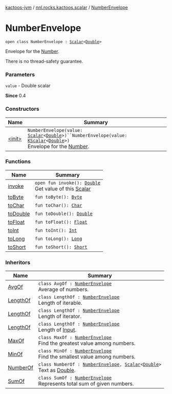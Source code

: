 [kactoos-jvm](../../index.md) / [nnl.rocks.kactoos.scalar](../index.md) / [NumberEnvelope](./index.md)

# NumberEnvelope

`open class NumberEnvelope : `[`Scalar`](../../nnl.rocks.kactoos/-scalar/index.md)`<`[`Double`](https://kotlinlang.org/api/latest/jvm/stdlib/kotlin/-double/index.html)`>`

Envelope for the [Number](https://kotlinlang.org/api/latest/jvm/stdlib/kotlin/-number/index.html).

There is no thread-safety guarantee.

### Parameters

`value` - Double scalar

**Since**
0.4

### Constructors

| Name | Summary |
|---|---|
| [&lt;init&gt;](-init-.md) | `NumberEnvelope(value: `[`Scalar`](../../nnl.rocks.kactoos/-scalar/index.md)`<`[`Double`](https://kotlinlang.org/api/latest/jvm/stdlib/kotlin/-double/index.html)`>)``NumberEnvelope(value: `[`KScalar`](../../nnl.rocks.kactoos/-k-scalar.md)`<`[`Double`](https://kotlinlang.org/api/latest/jvm/stdlib/kotlin/-double/index.html)`>)`<br>Envelope for the [Number](https://kotlinlang.org/api/latest/jvm/stdlib/kotlin/-number/index.html). |

### Functions

| Name | Summary |
|---|---|
| [invoke](invoke.md) | `open fun invoke(): `[`Double`](https://kotlinlang.org/api/latest/jvm/stdlib/kotlin/-double/index.html)<br>Get value of this [Scalar](../../nnl.rocks.kactoos/-scalar/index.md) |
| [toByte](to-byte.md) | `fun toByte(): `[`Byte`](https://kotlinlang.org/api/latest/jvm/stdlib/kotlin/-byte/index.html) |
| [toChar](to-char.md) | `fun toChar(): `[`Char`](https://kotlinlang.org/api/latest/jvm/stdlib/kotlin/-char/index.html) |
| [toDouble](to-double.md) | `fun toDouble(): `[`Double`](https://kotlinlang.org/api/latest/jvm/stdlib/kotlin/-double/index.html) |
| [toFloat](to-float.md) | `fun toFloat(): `[`Float`](https://kotlinlang.org/api/latest/jvm/stdlib/kotlin/-float/index.html) |
| [toInt](to-int.md) | `fun toInt(): `[`Int`](https://kotlinlang.org/api/latest/jvm/stdlib/kotlin/-int/index.html) |
| [toLong](to-long.md) | `fun toLong(): `[`Long`](https://kotlinlang.org/api/latest/jvm/stdlib/kotlin/-long/index.html) |
| [toShort](to-short.md) | `fun toShort(): `[`Short`](https://kotlinlang.org/api/latest/jvm/stdlib/kotlin/-short/index.html) |

### Inheritors

| Name | Summary |
|---|---|
| [AvgOf](../-avg-of/index.md) | `class AvgOf : `[`NumberEnvelope`](./index.md)<br>Average of numbers. |
| [LengthOf](../../nnl.rocks.kactoos.iterable/-length-of/index.md) | `class LengthOf : `[`NumberEnvelope`](./index.md)<br>Length of iterable. |
| [LengthOf](../../nnl.rocks.kactoos.iterator/-length-of/index.md) | `class LengthOf : `[`NumberEnvelope`](./index.md)<br>Length of iterator. |
| [LengthOf](../../nnl.rocks.kactoos.io/-length-of/index.md) | `class LengthOf : `[`NumberEnvelope`](./index.md)<br>Length of [Input](../../nnl.rocks.kactoos/-input/index.md). |
| [MaxOf](../-max-of/index.md) | `class MaxOf : `[`NumberEnvelope`](./index.md)<br>Find the greatest value among numbers. |
| [MinOf](../-min-of/index.md) | `class MinOf : `[`NumberEnvelope`](./index.md)<br>Find the smallest value among numbers. |
| [NumberOf](../-number-of/index.md) | `class NumberOf : `[`NumberEnvelope`](./index.md)`, `[`Scalar`](../../nnl.rocks.kactoos/-scalar/index.md)`<`[`Double`](https://kotlinlang.org/api/latest/jvm/stdlib/kotlin/-double/index.html)`>`<br>Text as [Double](https://kotlinlang.org/api/latest/jvm/stdlib/kotlin/-double/index.html). |
| [SumOf](../-sum-of/index.md) | `class SumOf : `[`NumberEnvelope`](./index.md)<br>Represents total sum of given numbers. |
